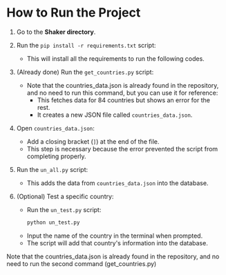 # How to Run the Project

1. Go to the **Shaker directory**.

2. Run the `pip install -r requirements.txt` script:
   - This will install all the requirements to run the following codes.

2. (Already done) Run the `get_countries.py` script:
   - Note that the countries_data.json is already found in the repository, and no need to run this command, but you can use it for reference:
        - This fetches data for 84 countries but shows an error for the rest.
        - It creates a new JSON file called `countries_data.json`.

3. Open `countries_data.json`:
   - Add a closing bracket (`]`) at the end of the file.
   - This step is necessary because the error prevented the script from completing properly.

4. Run the `un_all.py` script:
   - This adds the data from `countries_data.json` into the database.

5. (Optional) Test a specific country:
   - Run the `un_test.py` script:
     ```bash
     python un_test.py
     ```
   - Input the name of the country in the terminal when prompted.
   - The script will add that country's information into the database.

Note that the countries_data.json is already found in the repository, and no need to run the second command (get_countries.py)